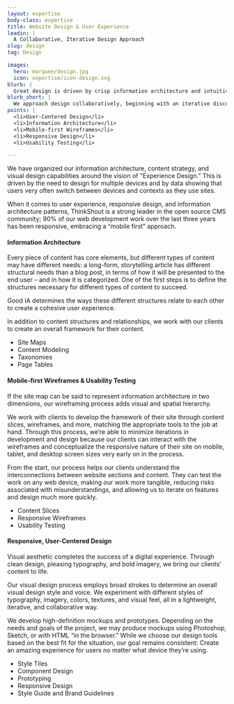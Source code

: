 ```yaml
---
layout: expertise
body-class: expertise
title: Website Design & User Experience
leadin: |
  A Collaborative, Iterative Design Approach
slug: design
tag: Design

images:
  hero: marquee/design.jpg
  icon: expertise/icon-design.svg
blurb: |
  Great design is driven by crisp information architecture and intuitive user experience. It speaks to your organization's mission and resonates with the motivations of your online audiences. We approach design collaboratively, beginning with an iterative discovery process centered on adaptive, mobile-first content.  
blurb_short: |
  We approach design collaboratively, beginning with an iterative discovery process centered on adaptive, mobile-first content.
points: |
  <li>User-Centered Design</li>
  <li>Information Architecture</li>
  <li>Mobile-first Wireframes</li>
  <li>Responsive Design</li>
  <li>Usability Testing</li>

---
```


We have organized our information architecture, content strategy, and visual design capabilities around the vision of "Experience Design.” This is driven by the need to design for multiple devices and by data showing that users very often switch between devices and contexts as they use sites.

When it comes to user experience, responsive design, and information architecture patterns, ThinkShout is a strong leader in the open source CMS community; 90% of our web development work over the last three years has been responsive, embracing a “mobile first” approach.

#### Information Architecture

Every piece of content has core elements, but different types of content may have different needs: a long-form, storytelling article has different structural needs than a blog post, in terms of how it will be presented to the end user – and in how it is categorized. One of the first steps is to define the structures necessary for different types of content to succeed.

Good IA determines the ways these different structures relate to each other to create a cohesive user experience.

In addition to content structures and relationships, we work with our clients to create an overall framework for their content.

* Site Maps
* Content Modeling
* Taxonomies
* Page Tables

#### Mobile-first Wireframes & Usability Testing

If the site map can be said to represent information architecture in two dimensions, our wireframing process adds visual and spatial hierarchy.

We work with clients to develop the framework of their site through content slices, wireframes, and more, matching the appropriate tools to the job at hand. Through this process, we’re able to minimize iterations in development and design because our clients can interact with the wireframes and conceptualize the responsive nature of their site on mobile, tablet, and desktop screen sizes very early on in the process.

From the start, our process helps our clients understand the interconnections between website sections and content. They can test the work on any web device, making our work more tangible, reducing risks associated with misunderstandings, and allowing us to iterate on features and design much more quickly.

* Content Slices
* Responsive Wireframes
* Usability Testing

#### Responsive, User-Centered Design

Visual aesthetic completes the success of a digital experience. Through clean design, pleasing typography, and bold imagery, we bring our clients’ content to life.

Our visual design process employs broad strokes to determine an overall visual design style and voice. We experiment with different styles of typography, imagery, colors, textures, and visual feel, all in a lightweight, iterative, and collaborative way.

We develop high-definition mockups and prototypes. Depending on the needs and goals of the project, we may produce mockups using Photoshop, Sketch, or with HTML “in the browser.” While we choose our design tools based on the best fit for the situation, our goal remains consistent: Create an amazing experience for users no matter what device they’re using.  

* Style Tiles
* Component Design
* Prototyping
* Responsive Design
* Style Guide and Brand Guidelines
